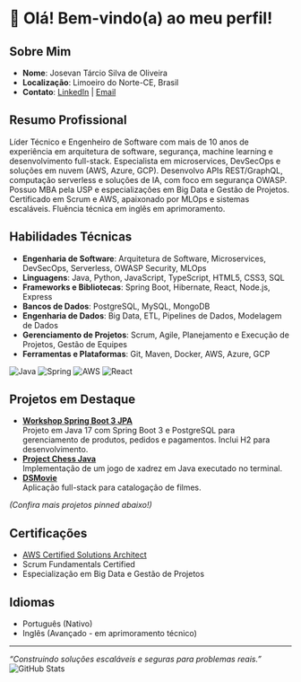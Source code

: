 # 👋 Olá! Bem-vindo(a) ao meu perfil!

## Sobre Mim
- **Nome**: Josevan Tárcio Silva de Oliveira  
- **Localização**: Limoeiro do Norte-CE, Brasil  
- **Contato**: [LinkedIn](https://www.linkedin.com/in/josevanoliveira/) | [Email](mailto:josivantarcio@msn.com)

## Resumo Profissional
Líder Técnico e Engenheiro de Software com mais de 10 anos de experiência em arquitetura de software, segurança, machine learning e desenvolvimento full-stack. Especialista em microservices, DevSecOps e soluções em nuvem (AWS, Azure, GCP). Desenvolvo APIs REST/GraphQL, computação serverless e soluções de IA, com foco em segurança OWASP. Possuo MBA pela USP e especializações em Big Data e Gestão de Projetos. Certificado em Scrum e AWS, apaixonado por MLOps e sistemas escaláveis. Fluência técnica em inglês em aprimoramento.

## Habilidades Técnicas
- **Engenharia de Software**: Arquitetura de Software, Microservices, DevSecOps, Serverless, OWASP Security, MLOps  
- **Linguagens**: Java, Python, JavaScript, TypeScript, HTML5, CSS3, SQL  
- **Frameworks e Bibliotecas**: Spring Boot, Hibernate, React, Node.js, Express  
- **Bancos de Dados**: PostgreSQL, MySQL, MongoDB  
- **Engenharia de Dados**: Big Data, ETL, Pipelines de Dados, Modelagem de Dados  
- **Gerenciamento de Projetos**: Scrum, Agile, Planejamento e Execução de Projetos, Gestão de Equipes  
- **Ferramentas e Plataformas**: Git, Maven, Docker, AWS, Azure, GCP  

![Java](https://img.shields.io/badge/-Java-007396?style=flat&logo=java) ![Spring](https://img.shields.io/badge/-Spring-6DB33F?style=flat&logo=spring) ![AWS](https://img.shields.io/badge/-AWS-232F3E?style=flat&logo=amazon-aws) ![React](https://img.shields.io/badge/-React-61DAFB?style=flat&logo=react)

## Projetos em Destaque
- **[Workshop Spring Boot 3 JPA](https://github.com/josivantarcio/workshop-springboot3-jpa)**  
  Projeto em Java 17 com Spring Boot 3 e PostgreSQL para gerenciamento de produtos, pedidos e pagamentos. Inclui H2 para desenvolvimento.
- **[Project Chess Java](https://github.com/josivantarcio/project-chess-java)**  
  Implementação de um jogo de xadrez em Java executado no terminal.
- **[DSMovie](https://github.com/josivantarcio/dsmovie)**  
  Aplicação full-stack para catalogação de filmes.

*(Confira mais projetos pinned abaixo!)*

## Certificações
- <a href="https://www.credly.com/users/josevanoliveira" target="_blank">AWS Certified Solutions Architect</a>  
- Scrum Fundamentals Certified  
- Especialização em Big Data e Gestão de Projetos  

## Idiomas
- Português (Nativo)  
- Inglês (Avançado - em aprimoramento técnico)

---
*“Construindo soluções escaláveis e seguras para problemas reais.”*
![GitHub Stats](https://github-readme-stats.vercel.app/api?username=josivantarcio&show_icons=true&theme=radical)
